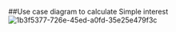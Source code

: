 
##Use case diagram to calculate Simple interest
![1b3f5377-726e-45ed-a0fd-35e25e479f3c](https://user-images.githubusercontent.com/78539781/109374991-483e1380-78df-11eb-8d32-63f4a5382249.jpg)

